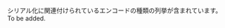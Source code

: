 <Namespace Name="Microsoft.ServiceBus.Messaging.Amqp.Serialization">
  <Docs>
    <summary>シリアル化に関連付けられているエンコードの種類の列挙が含まれています。</summary> 
    <remarks>To be added.</remarks>
  </Docs>
</Namespace>
